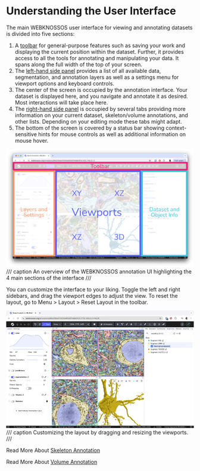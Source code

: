 # Understanding the User Interface

The main WEBKNOSSOS user interface for viewing and annotating datasets is divided into five sections:

1. A [toolbar](./toolbar.md) for general-purpose features such as saving your work and displaying the current position within the dataset. Further, it provides access to all the tools for annotating and manipulating your data. It spans along the full width of the top of your screen.
2. The [left-hand side panel](./layers.md) provides a list of all available data, segmentation, and annotation layers as well as a settings menu for viewport options and keyboard controls.
3. The center of the screen is occupied by the annotation interface. Your dataset is displayed here, and you navigate and annotate it as desired. Most interactions will take place here.
4. The [right-hand side panel](./object_info.md) is occupied by several tabs providing more information on your current dataset, skeleton/volume annotations, and other lists. Depending on your editing mode these tabs might adapt.
5. The bottom of the screen is covered by a status bar showing context-sensitive hints for mouse controls as well as additional information on mouse hover.

![An overview of the WEBKNOSSOS annotation UI highlighting the 4 main sections of the interface](../images/user_interface.png)
/// caption
An overview of the WEBKNOSSOS annotation UI highlighting the 4 main sections of the interface
///

You can customize the interface to your liking. Toggle the left and right sidebars, and drag the viewport edges to adjust the view. To reset the layout, go to Menu > Layout > Reset Layout in the toolbar.

![Customizing the layout](../images/customize_layout.gif)
/// caption
Customizing the layout by dragging and resizing the viewports.
///

Read More About [Skeleton Annotation](../skeleton_annotation/index.md)

Read More About [Volume Annotation](../volume_annotation/index.md)